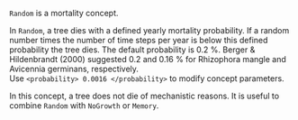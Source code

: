 
`Random` is a mortality concept.

In `Random`, a tree dies with a defined yearly mortality probability.
If a random number times the number of time steps per year is below this defined probability the tree dies.
The default probability is 0.2 %. Berger & Hildenbrandt (2000) suggested 0.2 and 0.16 % for Rhizophora mangle and Avicennia germinans, respectively.  
Use `<probability> 0.0016 </probability>` to modify concept parameters.

In this concept, a tree does not die of mechanistic reasons. It is useful to combine `Random` with `NoGrowth` or `Memory`.  

